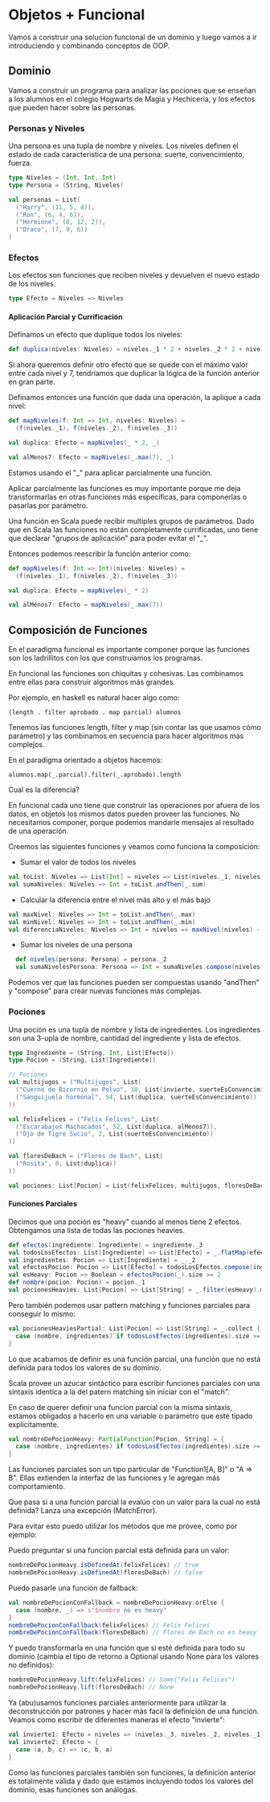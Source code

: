 # Objetos + Funcional
Vamos a construir una solucion funcional de un dominio y luego vamos a ir introduciendo y combinando conceptos de OOP.

## Dominio
Vamos a construir un programa para analizar las pociones que se enseñan a los alumnos en el colegio Hogwarts de Magia y Hechicería, y los efectos que pueden hacer sobre las personas.

### Personas y Niveles
Una persona es una tupla de nombre y niveles.
Los niveles definen el estado de cada caracteristica de una persona: suerte, convencimiento, fuerza.

~~~scala
type Niveles = (Int, Int, Int)
type Persona = (String, Niveles)

val personas = List(
  ("Harry", (11, 5, 4)),
  ("Ron", (6, 4, 6)),
  ("Hermione", (8, 12, 2)),
  ("Draco", (7, 9, 6))
)
~~~

### Efectos
Los efectos son funciones que reciben niveles y devuelven el nuevo estado de los niveles.

~~~scala
type Efecto = Niveles => Niveles
~~~

#### Aplicación Parcial y Currificación

Definamos un efecto que duplique todos los niveles:

~~~scala
def duplica(niveles: Niveles) = niveles._1 * 2 + niveles._2 * 2 + niveles._3 * 2
~~~

Si ahora queremos definir otro efecto que se quede con el máximo valor entre cada nivel y 7, tendríamos que duplicar la lógica de la función anterior en gran parte.

Definamos entonces una función que dada una operación, la aplique a cada nivel:

~~~scala
def mapNiveles(f: Int => Int, niveles: Niveles) =
  (f(niveles._1), f(niveles._2), f(niveles._3))

val duplica: Efecto = mapNiveles(_ * 2, _)

val alMenos7: Efecto = mapNiveles(_.max(7), _)
~~~
Estamos usando el "_" para aplicar parcialmente una función.

Aplicar parcialmente las funciones es muy importante porque me deja transformarlas en otras funciones más específicas, para componerlas o pasarlas por parámetro.

Una función en Scala puede recibir multiples grupos de parámetros. Dado que en Scala las funciones no están completamente currificadas, uno tiene que declarar "grupos de aplicación" para poder evitar el "_".

Entonces podemos reescribir la función anterior como:

~~~scala
def mapNiveles(f: Int => Int)(niveles: Niveles) =
  (f(niveles._1), f(niveles._2), f(niveles._3))

val duplica: Efecto = mapNiveles(_ * 2)

val alMenos7: Efecto = mapNiveles(_.max(7))
~~~

## Composición de Funciones

En el paradigma funcional es importante componer porque las funciones son los ladrillitos con los que construiamos los programas.

En funcional las funciones son chiquitas y cohesivas. Las combinamos entre ellas para construir algoritmos más grandes.

Por ejemplo, en haskell es natural hacer algo como:

    (length . filter aprobado . map parcial) alumnos

Tenemos las funciones length, filter y map (sin contar las que usamos cómo parámetro) y las combinamos en secuencia para hacer algoritmos más complejos.

En el paradigma orientado a objetos hacemos:

    alumnos.map(_.parcial).filter(_.aprobado).length

Cual es la diferencia?

En funcional cada uno tiene que construir las operaciones por afuera de los datos, en objetos los mismos datos pueden proveer las funciones. No necesitamos componer, porque podemos mandarle mensajes al resultado de una operación.

Creemos las siguientes funciones y veamos como funciona la composición:

- Sumar el valor de todos los niveles

~~~scala
val toList: Niveles => List[Int] = niveles => List(niveles._1, niveles._2, niveles._3)
val sumaNiveles: Niveles => Int = toList.andThen(_.sum)
~~~

- Calcular la diferencia entre el nivel más alto y el más bajo

~~~scala
val maxNivel: Niveles => Int = toList.andThen(_.max)
val minNivel: Niveles => Int = toList.andThen(_.min)
val diferenciaNiveles: Niveles => Int = niveles => maxNivel(niveles) - minNivel(niveles)
~~~

- Sumar los niveles de una persona

~~~scala
  def niveles(persona: Persona) = persona._2
  val sumaNivelesPersona: Persona => Int = sumaNiveles.compose(niveles)
~~~

Podemos ver que las funciones pueden ser compuestas usando "andThen" y "compose" para crear nuevas funciones más complejas.

### Pociones
Una poción es una tupla de nombre y lista de ingredientes.
Los ingredientes son una 3-upla de nombre, cantidad del ingrediente y lista de efectos.

~~~scala
type Ingrediente = (String, Int, List[Efecto])
type Pocion = (String, List[Ingrediente])

// Pociones
val multijugos = ("Multijugos", List(
  ("Cuerno de Bicornio en Polvo", 10, List(invierte, suerteEsConvencimiento)),
  ("Sanguijuela hormonal", 54, List(duplica, suerteEsConvencimiento))
))

val felixFelices = ("Felix Felices", List(
  ("Escarabajos Machacados", 52, List(duplica, alMenos7)),
  ("Ojo de Tigre Sucio", 2, List(suerteEsConvencimiento))
))

val floresDeBach = ("Flores de Bach", List(
  ("Rosita", 8, List(duplica))
))

val pociones: List[Pocion] = List(felixFelices, multijugos, floresDeBach)
~~~

#### Funciones Parciales

Decimos que una poción es "heavy" cuando al menos tiene 2 efectos. Obtengamos una lista de todas las pociones heavies.

~~~scala
def efectos(ingrediente: Ingrediente) = ingrediente._3
val todosLosEfectos: List[Ingrediente] => List[Efecto] = _.flatMap(efectos)
val ingredientes: Pocion => List[Ingrediente] = _._2
val efectosPocion: Pocion => List[Efecto] = todosLosEfectos.compose(ingredientes)
val esHeavy: Pocion => Boolean = efectosPocion(_).size >= 2
def nombre(pocion: Pocion) = pocion._1
val pocionesHeavies: List[Pocion] => List[String] = _.filter(esHeavy).map(nombre)
~~~

Pero también podemos usar pattern matching y funciones parciales para conseguir lo mismo:

~~~scala
val pocionesHeaviesPartial: List[Pocion] => List[String] = _.collect {
  case (nombre, ingredientes) if todosLosEfectos(ingredientes).size >= 2 => nombre
}
~~~

Lo que acabamos de definir es una función parcial, una función que no está definida para todos los valores de su dominio.

Scala provee un azucar sintáctico para escribir funciones parciales con una sintaxis identica a la del patern matching sin iniciar con el "match".

En caso de querer definir una funcion parcial con la misma sintaxis, estamos obligados a hacerlo en una variable o parámetro que esté tipado explicitamente.

~~~scala
val nombreDePocionHeavy: PartialFunction[Pocion, String] = {
  case (nombre, ingredientes) if todosLosEfectos(ingredientes).size >= 2 => nombre
}
~~~

Las funciones parciales son un tipo particular de "Function1[A, B]" o "A => B". Ellas extienden la interfaz de las funciones y le agregan más comportamiento.

Que pasa si a una función parcial la evalúo con un valor para la cual no está definida? Lanza una excepción (MatchError).

Para evitar esto puedo utilizar los métodos que me provee, como por ejemplo:

Puedo preguntar si una funcion parcial está definida para un valor:

~~~scala
nombreDePocionHeavy.isDefinedAt(felixFelices) // true
nombreDePocionHeavy.isDefinedAt(floresDeBach) // false
~~~

Puedo pasarle una función de fallback:

~~~scala
val nombreDePocionConFallback = nombreDePocionHeavy.orElse {
  case (nombre, _) => s"$nombre no es heavy"
}
nombreDePocionConFallback(felixFelices) // Felix Felices
nombreDePocionConFallback(floresDeBach) // Flores de Bach no es heavy
~~~

Y puedo transformarla en una función que si esté definida para todo su dominio (cambia el tipo de retorno a Optional usando None para los valores no definidos):

~~~scala
nombreDePocionHeavy.lift(felixFelices) // Some("Felix Felices")
nombreDePocionHeavy.lift(floresDeBach) // None
~~~

Ya (abu)usamos funciones parciales anteriormente para utilizar la deconstrucción por patrones y hacer más facil la definición de una función. Veamos como escribir de diferentes maneras el efecto "invierte":

~~~scala
val invierte1: Efecto = niveles => (niveles._3, niveles._2, niveles._1)
val invierte2: Efecto = {
  case (a, b, c) => (c, b, a)
}
~~~

Como las funciones parciales también son funciones, la definición anterior es totalmente valida y dado que estamos incluyendo todos los valores del dominio, esas funciones son análogas.
